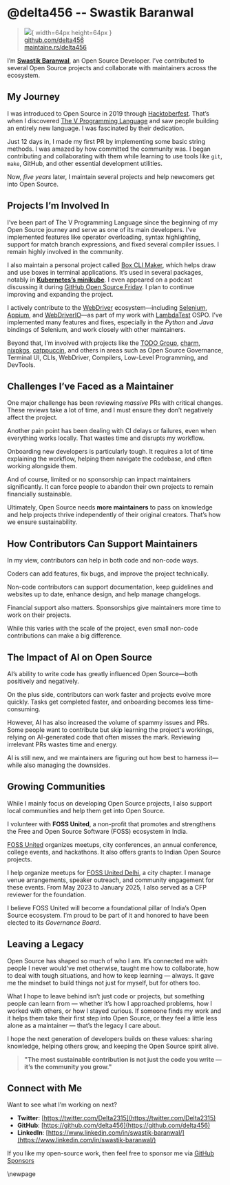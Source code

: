 # @delta456 -- Swastik Baranwal

> ![](https://github.com/delta456.png){ width=64px height=64px }  
> [github.com/delta456](https://github.com/delta456)  
> [maintaine.rs/delta456](https://maintaine.rs/delta456)

I’m [**Swastik Baranwal**](https://swastik.is-a.dev/), an Open Source Developer. I’ve contributed to several Open Source projects and collaborate with maintainers across the ecosystem.

## My Journey

I was introduced to Open Source in 2019 through [Hacktoberfest](https://hacktoberfest.com/). That’s when I discovered [The V Programming Language](https://vlang.io/) and saw people building an entirely new language. I was fascinated by their dedication.

Just 12 days in, I made my first PR by implementing some basic string methods. I was amazed by how committed the community was. I began contributing and collaborating with them while learning to use tools like `git`, `make`, GitHub, and other essential development utilities.

Now, _five years_ later, I maintain several projects and help newcomers get into Open Source.

## Projects I’m Involved In

I’ve been part of The V Programming Language since the beginning of my Open Source journey and serve as one of its main developers. I’ve implemented features like operator overloading, syntax highlighting, support for match branch expressions, and fixed several compiler issues. I remain highly involved in the community.

I also maintain a personal project called [Box CLI Maker](https://github.com/Delta456/box-cli-maker), which helps draw and use boxes in terminal applications. It’s used in several packages, notably in [**Kubernetes’s minikube**](https://github.com/kubernetes/minikube). I even appeared on a podcast discussing it during [GitHub Open Source Friday](https://www.youtube.com/watch?v=gs8FFp0rAbk). I plan to continue improving and expanding the project.

I actively contribute to the [WebDriver](https://developer.mozilla.org/en-US/docs/Web/WebDriver) ecosystem—including [Selenium](https://www.selenium.dev/), [Appium](https://appium.io), and [WebDriverIO](https://webdriver.io/)—as part of my work with [LambdaTest](https://www.lambdatest.com/) OSPO. I’ve implemented many features and fixes, especially in the _Python_ and _Java_ bindings of Selenium, and work closely with other maintainers.

Beyond that, I’m involved with projects like the [TODO Group](https://todogroup.org/), [charm](https://charm.sh/), [nixpkgs](https://github.com/NixOS/nixpkgs), [catppuccin](https://catppuccin.com/), and others in areas such as Open Source Governance, Terminal UI, CLIs, WebDriver, Compilers, Low-Level Programming, and DevTools.

## Challenges I’ve Faced as a Maintainer

One major challenge has been reviewing _massive_ PRs with critical changes. These reviews take a lot of time, and I must ensure they don’t negatively affect the project.

Another pain point has been dealing with CI delays or failures, even when everything works locally. That wastes time and disrupts my workflow.

Onboarding new developers is particularly tough. It requires a lot of time explaining the workflow, helping them navigate the codebase, and often working alongside them.

And of course, limited or no sponsorship can impact maintainers significantly. It can force people to abandon their own projects to remain financially sustainable.

Ultimately, Open Source needs **more maintainers** to pass on knowledge and help projects thrive independently of their original creators. That’s how we ensure sustainability.

## How Contributors Can Support Maintainers

In my view, contributors can help in both code and non-code ways.

Coders can add features, fix bugs, and improve the project technically.

Non-code contributors can support documentation, keep guidelines and websites up to date, enhance design, and help manage changelogs.

Financial support also matters. Sponsorships give maintainers more time to work on their projects.

While this varies with the scale of the project, even small non-code contributions can make a big difference.

## The Impact of AI on Open Source

AI’s ability to write code has greatly influenced Open Source—both positively and negatively.

On the plus side, contributors can work faster and projects evolve more quickly. Tasks get completed faster, and onboarding becomes less time-consuming.

However, AI has also increased the volume of spammy issues and PRs. Some people want to contribute but skip learning the project's workings, relying on AI-generated code that often misses the mark. Reviewing irrelevant PRs wastes time and energy.

AI is still new, and we maintainers are figuring out how best to harness it—while also managing the downsides.

## Growing Communities

While I mainly focus on developing Open Source projects, I also support local communities and help them get into Open Source.

I volunteer with **FOSS United**, a non-profit that promotes and strengthens the Free and Open Source Software (FOSS) ecosystem in India.

[FOSS United](https://fossunited.org/) organizes meetups, city conferences, an annual conference, college events, and hackathons. It also offers grants to Indian Open Source projects.

I help organize meetups for [FOSS United Delhi](https://fossunited.org/c/delhi), a city chapter. I manage venue arrangements, speaker outreach, and community engagement for these events. From May 2023 to January 2025, I also served as a CFP reviewer for the foundation.

I believe FOSS United will become a foundational pillar of India’s Open Source ecosystem. I’m proud to be part of it and honored to have been elected to its _Governance Board_.

## Leaving a Legacy

Open Source has shaped so much of who I am. It’s connected me with people I never would’ve met otherwise, taught me how to collaborate, how to deal with tough situations, and how to keep learning — always. It gave me the mindset to build things not just for myself, but for others too.

What I hope to leave behind isn’t just code or projects, but something people can learn from — whether it’s how I approached problems, how I worked with others, or how I stayed curious. If someone finds my work and it helps them take their first step into Open Source, or they feel a little less alone as a maintainer — that’s the legacy I care about.

I hope the next generation of developers builds on these values: sharing knowledge, helping others grow, and keeping the Open Source spirit alive.

> **"The most sustainable contribution is not just the code you write — it’s the community you grow."**


## Connect with Me

Want to see what I’m working on next?

- **Twitter**: [https://twitter.com/Delta2315](https://twitter.com/Delta2315)
- **GitHub**: [https://github.com/delta456](https://github.com/delta456)
- **LinkedIn**: [https://www.linkedin.com/in/swastik-baranwal/](https://www.linkedin.com/in/swastik-baranwal/)

If you like my open-source work, then feel free to sponsor me via [GitHub Sponsors](https://github.com/sponsors/Delta456)

\newpage
